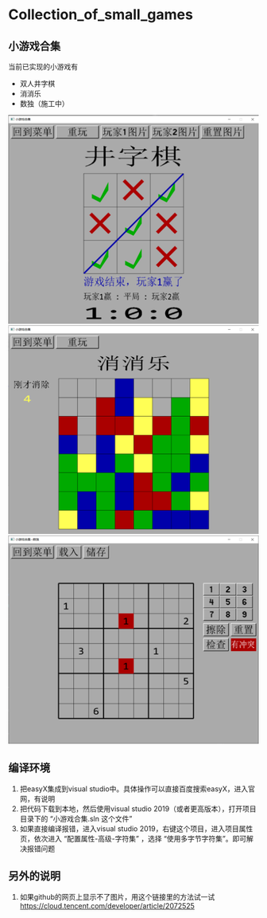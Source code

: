 # Collection_of_small_games
## 小游戏合集
当前已实现的小游戏有
- 双人井字棋
- 消消乐
- 数独（施工中）

![local picture](./小游戏合集/picture/井字棋运行图片.png)
![local picture](./小游戏合集/picture/消消乐运行图片.png)
![local picture](./小游戏合集/picture/数独_demo_20221120.png)

## 编译环境
1. 把easyX集成到visual studio中。具体操作可以直接百度搜索easyX，进入官网，有说明
2. 把代码下载到本地，然后使用visual studio 2019（或者更高版本），打开项目目录下的 “小游戏合集.sln 这个文件”
3. 如果直接编译报错，进入visual studio 2019，右键这个项目，进入项目属性页，依次进入 “配置属性-高级-字符集” ，选择 “使用多字节字符集”。即可解决报错问题

## 另外的说明
1. 如果github的网页上显示不了图片，用这个链接里的方法试一试 https://cloud.tencent.com/developer/article/2072525
